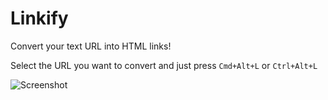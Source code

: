 # Linkify

Convert your text URL into HTML links!


Select the URL you want to convert and just press ```Cmd+Alt+L``` or ```Ctrl+Alt+L```

![Screenshot](https://f.cloud.github.com/assets/69169/2290250/c35d867a-a017-11e3-86be-cd7c5bf3ff9b.gif)
